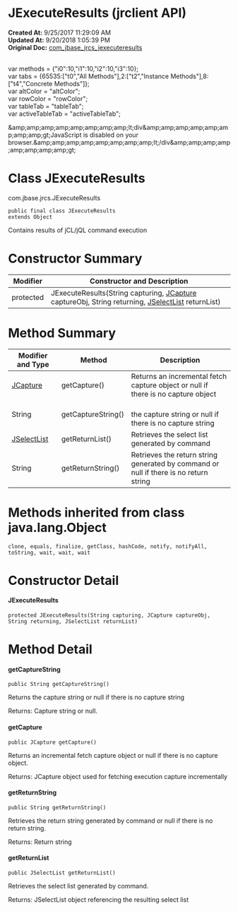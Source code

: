 # JExecuteResults (jrclient API)

**Created At:** 9/25/2017 11:29:09 AM  
**Updated At:** 9/20/2018 1:05:39 PM  
**Original Doc:** [com_jbase_jrcs_jexecuteresults](https://docs.jbase.com/jrcs/com_jbase_jrcs_jexecuteresults)  

<!--<br>    try {<br>        if (location.href.indexOf('is-external=true') == -1) {<br>            parent.document.title="JExecuteResults (jrclient   API)";<br>        }<br>    }<br>    catch(err) {<br>    }<br>//--><br>var methods = {"i0":10,"i1":10,"i2":10,"i3":10};<br>var tabs = {65535:["t0","All Methods"],2:["t2","Instance Methods"],8:["t4","Concrete Methods"]};<br>var altColor = "altColor";<br>var rowColor = "rowColor";<br>var tableTab = "tableTab";<br>var activeTableTab = "activeTableTab";&amp;amp;amp;amp;amp;amp;amp;amp;amp;lt;div&amp;amp;amp;amp;amp;amp;amp;amp;amp;gt;JavaScript is disabled on your browser.&amp;amp;amp;amp;amp;amp;amp;amp;amp;lt;/div&amp;amp;amp;amp;amp;amp;amp;amp;amp;gt;


# Class JExecuteResults
com.jbase.jrcs.JExecuteResults

```
public final class JExecuteResults
extends Object
```

Contains results of jCL/jQL command execution




# Constructor Summary


| Modifier<br> | Constructor and Description<br> |
| --- | --- |
| protected<br> | JExecuteResults(String capturing, [JCapture](./../jcapture-%28jrclient-api%29 "class in com.jbase.jrcs") captureObj, String returning, [JSelectList](./../jselectlist-%28jrclient---api%29 "class in com.jbase.jrcs") returnList)<br> |






# 

# Method Summary


| Modifier and Type<br> |  Method<br> |  Description<br> |
| --- | --- | --- |
| [JCapture](./../jcapture-%28jrclient-api%29 "class in com.jbase.jrcs")<br> | getCapture()<br> | Returns an incremental fetch capture object or null if there is no capture object<br> |
| String<br> | getCaptureString()<br> | <br>the capture string or null if there is no capture string<br> |
| [JSelectList](./../jselectlist-%28jrclient---api%29 "class in com.jbase.jrcs")<br> | getReturnList()<br> | Retrieves the select list generated by command<br> |
| String<br> | getReturnString()<br> | Retrieves the return string generated by command or null if there is no return string<br> |








# Methods inherited from class java.lang.Object
`clone, equals, finalize, getClass, hashCode, notify, notifyAll, toString, wait, wait, wait`

### 




# Constructor Detail

#### **JExecuteResults**

```
protected JExecuteResults(String capturing, JCapture captureObj, String returning, JSelectList returnList)
```







# Method Detail

#### **getCaptureString**

```
public String getCaptureString() 
```

Returns the capture string or null if there is no capture string

Returns: Capture string or null.

#### 


#### 


#### **getCapture**

```
public JCapture getCapture()
```

Returns an incremental fetch capture object or null if there is no capture object.

Returns: JCapture object used for fetching execution capture incrementally

#### 


#### 


#### **getReturnString**

```
public String getReturnString() 
```

Retrieves the return string generated by command or null if there is no return string.

Returns: Return string

#### 


#### 


#### **getReturnList**

```
public JSelectList getReturnList() 
```

Retrieves the select list generated by command.

Returns: JSelectList object referencing the resulting select list


